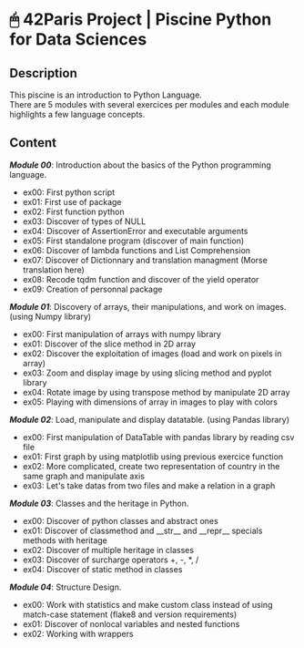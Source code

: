 # 🖱 42Paris Project | Piscine Python for Data Sciences

## Description

This piscine is an introduction to Python Language.  
There are 5 modules with several exercices per modules and each module highlights a few language concepts.  

## Content

***Module 00***: Introduction about the basics of the Python programming language.  
  - ex00: First python script  
  - ex01: First use of package  
  - ex02: First function python  
  - ex03: Discover of types of NULL  
  - ex04: Discover of AssertionError and executable arguments  
  - ex05: First standalone program (discover of main function)  
  - ex06: Discover of lambda functions and List Comprehension  
  - ex07: Discover of Dictionnary and translation managment (Morse translation here)  
  - ex08: Recode tqdm function and discover of the yield operator  
  - ex09: Creation of personnal package  

***Module 01***: Discovery of arrays, their manipulations, and work on images. (using Numpy library)  
  - ex00: First manipulation of arrays with numpy library  
  - ex01: Discover of the slice method in 2D array  
  - ex02: Discover the exploitation of images (load and work on pixels in array)  
  - ex03: Zoom and display image by using slicing method and pyplot library  
  - ex04: Rotate image by using transpose method by manipulate 2D array  
  - ex05: Playing with dimensions of array in images to play with colors  

***Module 02***: Load, manipulate and display datatable. (using Pandas library)  
  - ex00: First manipulation of DataTable with pandas library by reading csv file  
  - ex01: First graph by using matplotlib using previous exercice function  
  - ex02: More complicated, create two representation of country in the same graph and manipulate axis  
  - ex03: Let's take datas from two files and make a relation in a graph  

***Module 03***: Classes and the heritage in Python.  
  - ex00: Discover of python classes and abstract ones  
  - ex01: Discover of classmethod and \_\_str\_\_ and \_\_repr\_\_ specials methods with heritage  
  - ex02: Discover of multiple heritage in classes  
  - ex03: Discover of surcharge operators +, -, *, /  
  - ex04: Discover of static method in classes  

***Module 04***: Structure Design.  
  - ex00: Work with statistics and make custom class instead of using match-case statement (flake8 and version requirements)  
  - ex01: Discover of nonlocal variables and nested functions  
  - ex02: Working with wrappers  
